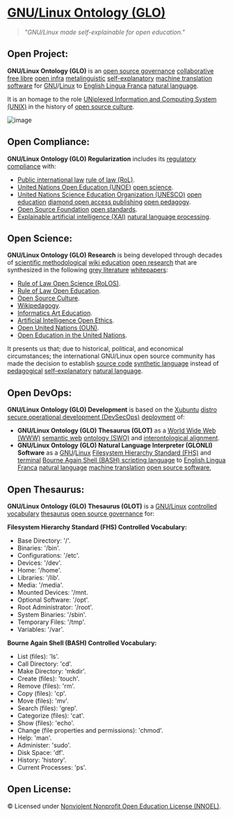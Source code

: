 # [GNU/Linux Ontology (GLO)](https://github.com/operarioribeiro/GNULinuxOntology)

> _"GNU/Linux made self-explainable for open education."_

## Open Project:

**GNU/Linux Ontology (GLO)** is an [open source governance](https://en.wikipedia.org/wiki/Open-source_governance) [collaborative](https://en.wikipedia.org/wiki/Collaboration) [free libre](https://gnu.org/philosophy/floss-and-foss.en.html) [open infra](https://openinfra.org/) [metalinguistic](https://en.wikipedia.org/wiki/Metalanguage) [self-explanatory](https://en.wikipedia.org/wiki/Self-explanatory) [machine translation](https://en.wikipedia.org/wiki/Machine_translation) [software](https://en.wikipedia.org/wiki/Open-source_software) for [GNU](https://en.wikipedia.org/wiki/Open-source_governance)/[Linux](https://en.wikipedia.org/wiki/Bash_(Unix_shell)) to [English Lingua Franca](https://en.wikipedia.org/wiki/English_as_a_lingua_franca) [natural language](https://en.wikipedia.org/wiki/Natural_language).

It is an homage to the role [UNiplexed Information and Computing System (UNIX)](https://en.wikipedia.org/wiki/UNIX) in the history of [open source culture](https://academia.edu/130285565/Open_Source_Culture).

![image](https://github.com/operarioribeiro/GNULinuxOntology/blob/main/GNU%20Linux%20Ontology%20(GLO).png)

## Open Compliance:

**GNU/Linux Ontology (GLO) Regularization** includes its [regulatory compliance](https://en.wikipedia.org/wiki/Regulatory_compliance) with:

- [Public international law](https://en.wikibooks.org/wiki/Public_International_Law) [rule of law (RoL)](https://en.wikipedia.org/wiki/Rule_of_law). 
- [United Nations Open Education (UNOE)](https://unitwin-unoe.org) [open science](https://en.wikipedia.org/wiki/Open_science).
- [United Nations Science Education Organization (UNESCO)](https://en.wikipedia.org/wiki/UNESCO) [open education](https://en.wikipedia.org/wiki/Open_education) [diamond open access publishing](https://en.wikipedia.org/wiki/Diamond_open_access) [open pedagogy](https://en.wikipedia.org/wiki/Open_educational_practices).
- [Open Source Foundation](https://opensource.org) [open standards](https://en.wikipedia.org/wiki/Open_standard).
- [Explainable artificial intelligence (XAI)](https://en.wikipedia.org/wiki/Explainable_artificial_intelligence) [natural language processing](https://en.wikipedia.org/wiki/Natural_language_processing).

## Open Science:

**GNU/Linux Ontology (GLO) Research** is being developed through decades of [scientific methodological](https://en.wikipedia.org/wiki/Scientific_method) [wiki education](https://meta.wikimedia.org/wiki/Program_guides/Education/Plan) [open research](https://en.wikipedia.org/wiki/Open_research) that are synthesized in the following [grey literature](https://en.wikipedia.org/wiki/Grey_literature) [whitepapers](https://en.wikipedia.org/wiki/White_paper):

- [Rule of Law Open Science (RoLOS)](dx.doi.org/10.17504/protocols.io.81wgbzom3gpk/v1).
- [Rule of Law Open Education](https://academia.edu/130285533/Rule_of_Law_Open_Education).
- [Open Source Culture](https://academia.edu/130285565/Open_Source_Culture).
- [Wikipedagogy](https://dx.doi.org/10.17504/protocols.io.bp2l6yo6dvqe/v1).
- [Informatics Art Education](https://academia.edu/130285376/Informatics_Art_Education).
- [Artificial Intelligence Open Ethics](https://academia.edu/130285699/Artificial_Intelligence_Open_Ethics).
- [Open United Nations (OUN)](https://academia.edu/130285231/Open_United_Nations_OUN_).
- [Open Education in the United Nations](https://academia.edu/130285732/Open_Education_in_the_United_Nations).

It presents us that; due to historical, political, and economical circumstances; the international GNU/Linux open source community has made the decision to establish [source code](https://en.wikipedia.org/wiki/Source_code) [synthetic language](https://en.wikipedia.org/wiki/Synthetic_language) instead of [pedagogical](https://en.wikipedia.org/wiki/Pedagogy) [self-explanatory](https://en.wikipedia.org/wiki/Self-explanatory) [natural language](https://en.wikipedia.org/wiki/Natural_language).

## Open DevOps:

**GNU/Linux Ontology (GLO) Development** is based on the [Xubuntu](https://xubuntu.org) [distro](https://en.wikipedia.org/wiki/List_of_Linux_distributions) [secure operational development (DevSecOps)](https://en.wikipedia.org/wiki/DevOps#DevSecOps,_shifting_security_left) [deployment](https://en.wikipedia.org/wiki/Deployment) of:

- **GNU/Linux Ontology (GLO) Thesaurus (GLOT)** as a [World Wide Web (WWW)](https://en.wikipedia.org/wiki/World_Wide_Web) [semantic web](https://en.wikipedia.org/wiki/Semantic_Web) [ontology (SWO)](https://en.wikipedia.org/wiki/Ontology_(information_science)) and [interontological alignment](https://en.wikipedia.org/wiki/Ontology_alignment).
- **GNU/Linux Ontology (GLO) Natural Language Interpreter (GLONLI) Software** as a [GNU](https://en.wikipedia.org/wiki/Open-source_governance)/[Linux](https://en.wikipedia.org/wiki/Linux) [Filesystem Hierarchy Standard (FHS)](https://en.wikipedia.org/wiki/Filesystem_Hierarchy_Standard) and [terminal](https://en.wikipedia.org/wiki/Linux_console) [Bourne Again Shell (BASH) scripting language](https://en.wikipedia.org/wiki/Bash_(Unix_shell)) to [English Lingua Franca](https://en.wikipedia.org/wiki/English_as_a_lingua_franca) [natural language](https://en.wikipedia.org/wiki/Natural_language) [machine translation](https://en.wikipedia.org/wiki/Machine_translation) [open source software](https://en.wikipedia.org/wiki/Open-source_software),

## Open Thesaurus:

**GNU/Linux Ontology (GLO) Thesaurus (GLOT)** is a [GNU/Linux](https://en.wikipedia.org/wiki/GNU/Linux_naming_controversy) [controlled vocabulary](https://en.wikipedia.org/wiki/Controlled_vocabulary) [thesaurus](https://en.wikipedia.org/wiki/Thesaurus_(information_retrieval)) [open source governance](https://en.wikipedia.org/wiki/Open-source_governance) for:

**Filesystem Hierarchy Standard (FHS) Controlled Vocabulary:**

- Base Directory: '/'.
- Binaries: '/bin'.
- Configurations: '/etc'.
- Devices: '/dev'.
- Home: '/home'.
- Libraries: '/lib'.
- Media: '/media'.
- Mounted Devices: '/mnt.
- Optional Software: '/opt'.
- Root Administrator: '/root'.
- System Binaries: '/sbin'.
- Temporary Files: '/tmp'.
- Variables: '/var'.

**Bourne Again Shell (BASH) Controlled Vocabulary:**

- List (files): 'ls'.
- Call Directory: 'cd'.
- Make Directory: 'mkdir'.
- Create (files): 'touch'.
- Remove (files): 'rm'.
- Copy (files): 'cp'.
- Move (files): 'mv'.
- Search (files): 'grep'.
- Categorize (files): 'cat'.
- Show (files): 'echo'.
- Change (file properties and permissions): 'chmod'.
- Help: 'man'.
- Administer: 'sudo'.
- Disk Space: 'df'.
- History: 'history'.
- Current Processes: 'ps'.

## Open License:

© Licensed under [Nonviolent Nonprofit Open Education License (NNOEL)](https://dx.doi.org/10.17504/protocols.io.bp2l6zkbzgqe/v1).
